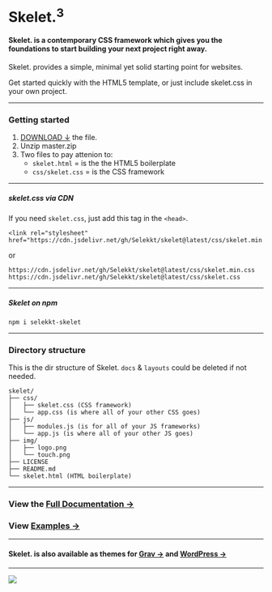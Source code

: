 # Skelet.<sup>3</sup>
#### Skelet. is a contemporary CSS framework which gives you the foundations to start building your next project right away.

Skelet. provides a simple, minimal yet solid starting point for websites.

Get started quickly with the HTML5 template, or just include skelet.css in your own project.

---

### Getting started

1. [DOWNLOAD ↓](https://selekkt.dk/help/skelet/) the file.
2. Unzip master.zip
3. Two files to pay attenion to:
	- `skelet.html` = is the the HTML5 boilerplate
	- `css/skelet.css` = is the CSS framework

---

##### skelet.css via CDN 
If you need `skelet.css`, just add this tag in the `<head>`.
``` 
<link rel="stylesheet" href="https://cdn.jsdelivr.net/gh/Selekkt/skelet@latest/css/skelet.min.css">
``` 

or

``` 
https://cdn.jsdelivr.net/gh/Selekkt/skelet@latest/css/skelet.min.css
https://cdn.jsdelivr.net/gh/Selekkt/skelet@latest/css/skelet.css
``` 

---

##### Skelet on npm 
``` 
npm i selekkt-skelet
``` 

---

### Directory structure
This is the dir structure of Skelet. `docs` & `layouts` could be deleted if not needed.
``` 
skelet/
├── css/
│   ├── skelet.css (CSS framework)
│   └── app.css (is where all of your other CSS goes)
├── js/
│   ├── modules.js (is for all of your JS frameworks)
│   └── app.js (is where all of your other JS goes)
├── img/
│   ├── logo.png
│   └── touch.png
├── LICENSE
├── README.md
└── skelet.html (HTML boilerplate)
``` 

---

### View the [Full Documentation →](https://selekkt.dk/skelet/v3/)
### View [Examples →](https://selekkt.dk/skelet/v3/#examples)

---

#### Skelet. is also available as themes for [Grav →](https://selekkt.dk/git/grav-skelet) and [WordPress →](https://selekkt.dk/git/wp-skelet)

---
[![](https://data.jsdelivr.com/v1/package/npm/selekkt-skelet/badge)](https://www.jsdelivr.com/package/npm/selekkt-skelet)